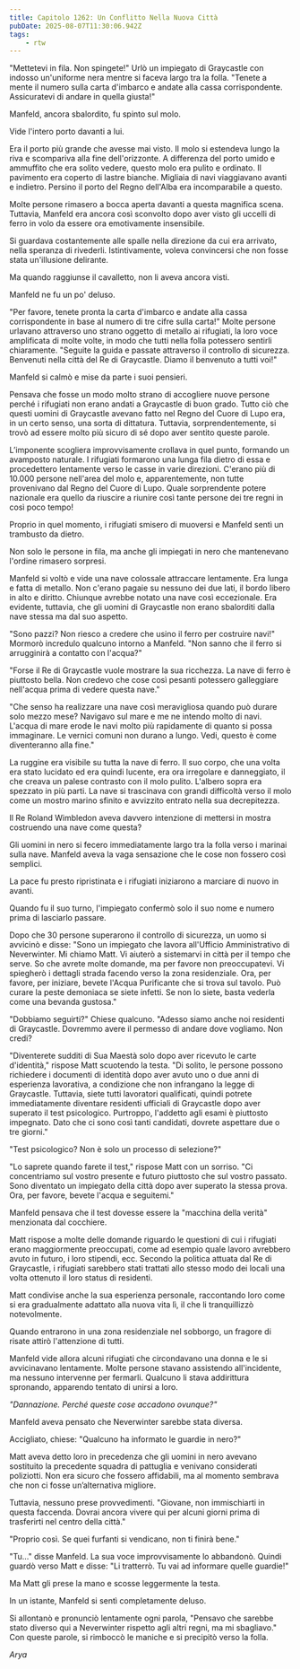 ```yaml
---
title: Capitolo 1262: Un Conflitto Nella Nuova Città
pubDate: 2025-08-07T11:30:06.942Z
tags:
    - rtw
---
```



"Mettetevi in fila. Non spingete!" Urlò un impiegato di Graycastle con indosso un'uniforme nera mentre si faceva largo tra la folla. "Tenete a mente il numero sulla carta d'imbarco e andate alla cassa corrispondente. Assicuratevi di andare in quella giusta!"


Manfeld, ancora sbalordito, fu spinto sul molo.


Vide l'intero porto davanti a lui.


Era il porto più grande che avesse mai visto. Il molo si estendeva lungo la riva e scompariva alla fine dell'orizzonte. A differenza del porto umido e ammuffito che era solito vedere, questo molo era pulito e ordinato. Il pavimento era coperto di lastre bianche. Migliaia di navi viaggiavano avanti e indietro. Persino il porto del Regno dell'Alba era incomparabile a questo.


Molte persone rimasero a bocca aperta davanti a questa magnifica scena. Tuttavia, Manfeld era ancora così sconvolto dopo aver visto gli uccelli di ferro in volo da essere ora emotivamente insensibile.


Si guardava costantemente alle spalle nella direzione da cui era arrivato, nella speranza di rivederli. Istintivamente, voleva convincersi che non fosse stata un'illusione delirante.


Ma quando raggiunse il cavalletto, non li aveva ancora visti.


Manfeld ne fu un po' deluso.


"Per favore, tenete pronta la carta d'imbarco e andate alla cassa corrispondente in base al numero di tre cifre sulla carta!" Molte persone urlavano attraverso uno strano oggetto di metallo ai rifugiati, la loro voce amplificata di molte volte, in modo che tutti nella folla potessero sentirli chiaramente. "Seguite la guida e passate attraverso il controllo di sicurezza. Benvenuti nella città del Re di Graycastle. Diamo il benvenuto a tutti voi!"


Manfeld si calmò e mise da parte i suoi pensieri.


Pensava che fosse un modo molto strano di accogliere nuove persone perché i rifugiati non erano andati a Graycastle di buon grado. Tutto ciò che questi uomini di Graycastle avevano fatto nel Regno del Cuore di Lupo era, in un certo senso, una sorta di dittatura. Tuttavia, sorprendentemente, si trovò ad essere molto più sicuro di sé dopo aver sentito queste parole.


L’imponente scogliera improvvisamente crollava in quel punto, formando un avamposto naturale. I rifugiati formarono una lunga fila dietro di essa e procedettero lentamente verso le casse in varie direzioni. C'erano più di 10.000 persone nell'area del molo e, apparentemente, non tutte provenivano dal Regno del Cuore di Lupo. Quale sorprendente potere nazionale era quello da riuscire a riunire così tante persone dei tre regni in così poco tempo!


Proprio in quel momento, i rifugiati smisero di muoversi e Manfeld sentì un trambusto da dietro.


Non solo le persone in fila, ma anche gli impiegati in nero che mantenevano l'ordine rimasero sorpresi.


Manfeld si voltò e vide una nave colossale attraccare lentamente. Era lunga e fatta di metallo. Non c'erano pagaie su nessuno dei due lati, il bordo libero in alto e diritto. Chiunque avrebbe notato una nave così eccezionale. Era evidente, tuttavia, che gli uomini di Graycastle non erano sbalorditi dalla nave stessa ma dal suo aspetto.


"Sono pazzi? Non riesco a credere che usino il ferro per costruire navi!" Mormorò incredulo qualcuno intorno a Manfeld. "Non sanno che il ferro si arrugginirà a contatto con l'acqua?"


"Forse il Re di Graycastle vuole mostrare la sua ricchezza. La nave di ferro è piuttosto bella. Non credevo che cose così pesanti potessero galleggiare nell'acqua prima di vedere questa nave."


"Che senso ha realizzare una nave così meravigliosa quando può durare solo mezzo mese? Navigavo sul mare e me ne intendo molto di navi. L'acqua di mare erode le navi molto più rapidamente di quanto si possa immaginare. Le vernici comuni non durano a lungo. Vedi, questo è come diventeranno alla fine."


La ruggine era visibile su tutta la nave di ferro. Il suo corpo, che una volta era stato lucidato ed era quindi lucente, era ora irregolare e danneggiato, il che creava un palese contrasto con il molo pulito. L'albero sopra era spezzato in più parti. La nave si trascinava con grandi difficoltà verso il molo come un mostro marino sfinito e avvizzito entrato nella sua decrepitezza.


Il Re Roland Wimbledon aveva davvero intenzione di mettersi in mostra costruendo una nave come questa?


Gli uomini in nero si fecero immediatamente largo tra la folla verso i marinai sulla nave. Manfeld aveva la vaga sensazione che le cose non fossero così semplici.


La pace fu presto ripristinata e i rifugiati iniziarono a marciare di nuovo in avanti.


Quando fu il suo turno, l'impiegato confermò solo il suo nome e numero prima di lasciarlo passare.


Dopo che 30 persone superarono il controllo di sicurezza, un uomo si avvicinò e disse: "Sono un impiegato che lavora all'Ufficio Amministrativo di Neverwinter. Mi chiamo Matt. Vi aiuterò a sistemarvi in città per il tempo che serve. So che avrete molte domande, ma per favore non preoccupatevi. Vi spiegherò i dettagli strada facendo verso la zona residenziale. Ora, per favore, per iniziare, bevete l'Acqua Purificante che si trova sul tavolo. Può curare la peste demoniaca se siete infetti. Se non lo siete, basta vederla come una bevanda gustosa."


"Dobbiamo seguirti?" Chiese qualcuno. "Adesso siamo anche noi residenti di Graycastle. Dovremmo avere il permesso di andare dove vogliamo. Non credi?


"Diventerete sudditi di Sua Maestà solo dopo aver ricevuto le carte d'identità," rispose Matt scuotendo la testa. "Di solito, le persone possono richiedere i documenti di identità dopo aver avuto uno o due anni di esperienza lavorativa, a condizione che non infrangano la legge di Graycastle. Tuttavia, siete tutti lavoratori qualificati, quindi potrete immediatamente diventare residenti ufficiali di Graycastle dopo aver superato il test psicologico. Purtroppo, l'addetto agli esami è piuttosto impegnato. Dato che ci sono così tanti candidati, dovrete aspettare due o tre giorni."


"Test psicologico? Non è solo un processo di selezione?"


"Lo saprete quando farete il test," rispose Matt con un sorriso. "Ci concentriamo sul vostro presente e futuro piuttosto che sul vostro passato. Sono diventato un impiegato della città dopo aver superato la stessa prova. Ora, per favore, bevete l'acqua e seguitemi."


Manfeld pensava che il test dovesse essere la "macchina della verità" menzionata dal cocchiere.


Matt rispose a molte delle domande riguardo le questioni di cui i rifugiati erano maggiormente preoccupati, come ad esempio quale lavoro avrebbero avuto in futuro, i loro stipendi, ecc. Secondo la politica attuata dal Re di Graycastle, i rifugiati sarebbero stati trattati allo stesso modo dei locali una volta ottenuto il loro status di residenti.


Matt condivise anche la sua esperienza personale, raccontando loro come si era gradualmente adattato alla nuova vita lì, il che li tranquillizzò notevolmente.


Quando entrarono in una zona residenziale nel sobborgo, un fragore di risate attirò l'attenzione di tutti.


Manfeld vide allora alcuni rifugiati che circondavano una donna e le si avvicinavano lentamente. Molte persone stavano assistendo all'incidente, ma nessuno intervenne per fermarli. Qualcuno li stava addirittura spronando, apparendo tentato di unirsi a loro.


<em>"Dannazione. Perché queste cose accadono ovunque?"</em>


Manfeld aveva pensato che Neverwinter sarebbe stata diversa.


Accigliato, chiese: "Qualcuno ha informato le guardie in nero?"


Matt aveva detto loro in precedenza che gli uomini in nero avevano sostituito la precedente squadra di pattuglia e venivano considerati poliziotti. Non era sicuro che fossero affidabili, ma al momento sembrava che non ci fosse un’alternativa migliore.


Tuttavia, nessuno prese provvedimenti. "Giovane, non immischiarti in questa faccenda. Dovrai ancora vivere qui per alcuni giorni prima di trasferirti nel centro della città."


"Proprio così. Se quei furfanti si vendicano, non ti finirà bene."


"Tu..." disse Manfeld. La sua voce improvvisamente lo abbandonò. Quindi guardò verso Matt e disse: "Li tratterrò. Tu vai ad informare quelle guardie!"


Ma Matt gli prese la mano e scosse leggermente la testa.


In un istante, Manfeld si sentì completamente deluso.


Si allontanò e pronunciò lentamente ogni parola, "Pensavo che sarebbe stato diverso qui a Neverwinter rispetto agli altri regni, ma mi sbagliavo." Con queste parole, si rimboccò le maniche e si precipitò verso la folla.


<em>Arya</em>




                                


                                



